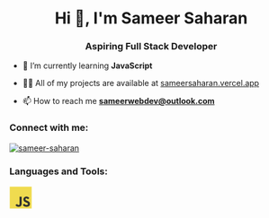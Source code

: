 <h1 align="center">Hi 👋, I'm Sameer Saharan</h1>
<h3 align="center">Aspiring Full Stack Developer</h3>

- 🌱 I’m currently learning **JavaScript**

- 👨‍💻 All of my projects are available at [sameersaharan.vercel.app](sameersaharan.vercel.app)

- 📫 How to reach me **sameerwebdev@outlook.com**

<h3 align="left">Connect with me:</h3>
<p align="left">
<a href="https://linkedin.com/in/sameer-saharan" target="blank"><img align="center" src="https://raw.githubusercontent.com/rahuldkjain/github-profile-readme-generator/master/src/images/icons/Social/linked-in-alt.svg" alt="sameer-saharan" height="30" width="40" /></a>
</p>

<h3 align="left">Languages and Tools:</h3>
<p align="left"> <a href="https://developer.mozilla.org/en-US/docs/Web/JavaScript" target="_blank" rel="noreferrer"> <img src="https://raw.githubusercontent.com/devicons/devicon/master/icons/javascript/javascript-original.svg" alt="javascript" width="40" height="40"/> </a> </p>

